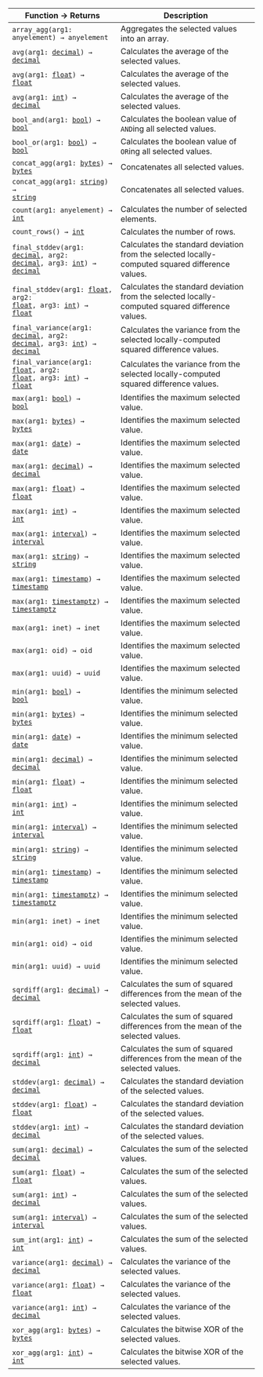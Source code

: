 Function &rarr; Returns | Description
--- | ---
<code>array_agg(arg1: anyelement) &rarr; anyelement</code> | <span class="funcdesc">Aggregates the selected values into an array.</span>
<code>avg(arg1: <a href="decimal.html">decimal</a>) &rarr; <a href="decimal.html">decimal</a></code> | <span class="funcdesc">Calculates the average of the selected values.</span>
<code>avg(arg1: <a href="float.html">float</a>) &rarr; <a href="float.html">float</a></code> | <span class="funcdesc">Calculates the average of the selected values.</span>
<code>avg(arg1: <a href="int.html">int</a>) &rarr; <a href="decimal.html">decimal</a></code> | <span class="funcdesc">Calculates the average of the selected values.</span>
<code>bool_and(arg1: <a href="bool.html">bool</a>) &rarr; <a href="bool.html">bool</a></code> | <span class="funcdesc">Calculates the boolean value of `AND`ing all selected values.</span>
<code>bool_or(arg1: <a href="bool.html">bool</a>) &rarr; <a href="bool.html">bool</a></code> | <span class="funcdesc">Calculates the boolean value of `OR`ing all selected values.</span>
<code>concat_agg(arg1: <a href="bytes.html">bytes</a>) &rarr; <a href="bytes.html">bytes</a></code> | <span class="funcdesc">Concatenates all selected values.</span>
<code>concat_agg(arg1: <a href="string.html">string</a>) &rarr; <a href="string.html">string</a></code> | <span class="funcdesc">Concatenates all selected values.</span>
<code>count(arg1: anyelement) &rarr; <a href="int.html">int</a></code> | <span class="funcdesc">Calculates the number of selected elements.</span>
<code>count_rows() &rarr; <a href="int.html">int</a></code> | <span class="funcdesc">Calculates the number of rows.</span>
<code>final_stddev(arg1: <a href="decimal.html">decimal</a>, arg2: <a href="decimal.html">decimal</a>, arg3: <a href="int.html">int</a>) &rarr; <a href="decimal.html">decimal</a></code> | <span class="funcdesc">Calculates the standard deviation from the selected locally-computed squared difference values.</span>
<code>final_stddev(arg1: <a href="float.html">float</a>, arg2: <a href="float.html">float</a>, arg3: <a href="int.html">int</a>) &rarr; <a href="float.html">float</a></code> | <span class="funcdesc">Calculates the standard deviation from the selected locally-computed squared difference values.</span>
<code>final_variance(arg1: <a href="decimal.html">decimal</a>, arg2: <a href="decimal.html">decimal</a>, arg3: <a href="int.html">int</a>) &rarr; <a href="decimal.html">decimal</a></code> | <span class="funcdesc">Calculates the variance from the selected locally-computed squared difference values.</span>
<code>final_variance(arg1: <a href="float.html">float</a>, arg2: <a href="float.html">float</a>, arg3: <a href="int.html">int</a>) &rarr; <a href="float.html">float</a></code> | <span class="funcdesc">Calculates the variance from the selected locally-computed squared difference values.</span>
<code>max(arg1: <a href="bool.html">bool</a>) &rarr; <a href="bool.html">bool</a></code> | <span class="funcdesc">Identifies the maximum selected value.</span>
<code>max(arg1: <a href="bytes.html">bytes</a>) &rarr; <a href="bytes.html">bytes</a></code> | <span class="funcdesc">Identifies the maximum selected value.</span>
<code>max(arg1: <a href="date.html">date</a>) &rarr; <a href="date.html">date</a></code> | <span class="funcdesc">Identifies the maximum selected value.</span>
<code>max(arg1: <a href="decimal.html">decimal</a>) &rarr; <a href="decimal.html">decimal</a></code> | <span class="funcdesc">Identifies the maximum selected value.</span>
<code>max(arg1: <a href="float.html">float</a>) &rarr; <a href="float.html">float</a></code> | <span class="funcdesc">Identifies the maximum selected value.</span>
<code>max(arg1: <a href="int.html">int</a>) &rarr; <a href="int.html">int</a></code> | <span class="funcdesc">Identifies the maximum selected value.</span>
<code>max(arg1: <a href="interval.html">interval</a>) &rarr; <a href="interval.html">interval</a></code> | <span class="funcdesc">Identifies the maximum selected value.</span>
<code>max(arg1: <a href="string.html">string</a>) &rarr; <a href="string.html">string</a></code> | <span class="funcdesc">Identifies the maximum selected value.</span>
<code>max(arg1: <a href="timestamp.html">timestamp</a>) &rarr; <a href="timestamp.html">timestamp</a></code> | <span class="funcdesc">Identifies the maximum selected value.</span>
<code>max(arg1: <a href="timestamp.html">timestamptz</a>) &rarr; <a href="timestamp.html">timestamptz</a></code> | <span class="funcdesc">Identifies the maximum selected value.</span>
<code>max(arg1: inet) &rarr; inet</code> | <span class="funcdesc">Identifies the maximum selected value.</span>
<code>max(arg1: oid) &rarr; oid</code> | <span class="funcdesc">Identifies the maximum selected value.</span>
<code>max(arg1: uuid) &rarr; uuid</code> | <span class="funcdesc">Identifies the maximum selected value.</span>
<code>min(arg1: <a href="bool.html">bool</a>) &rarr; <a href="bool.html">bool</a></code> | <span class="funcdesc">Identifies the minimum selected value.</span>
<code>min(arg1: <a href="bytes.html">bytes</a>) &rarr; <a href="bytes.html">bytes</a></code> | <span class="funcdesc">Identifies the minimum selected value.</span>
<code>min(arg1: <a href="date.html">date</a>) &rarr; <a href="date.html">date</a></code> | <span class="funcdesc">Identifies the minimum selected value.</span>
<code>min(arg1: <a href="decimal.html">decimal</a>) &rarr; <a href="decimal.html">decimal</a></code> | <span class="funcdesc">Identifies the minimum selected value.</span>
<code>min(arg1: <a href="float.html">float</a>) &rarr; <a href="float.html">float</a></code> | <span class="funcdesc">Identifies the minimum selected value.</span>
<code>min(arg1: <a href="int.html">int</a>) &rarr; <a href="int.html">int</a></code> | <span class="funcdesc">Identifies the minimum selected value.</span>
<code>min(arg1: <a href="interval.html">interval</a>) &rarr; <a href="interval.html">interval</a></code> | <span class="funcdesc">Identifies the minimum selected value.</span>
<code>min(arg1: <a href="string.html">string</a>) &rarr; <a href="string.html">string</a></code> | <span class="funcdesc">Identifies the minimum selected value.</span>
<code>min(arg1: <a href="timestamp.html">timestamp</a>) &rarr; <a href="timestamp.html">timestamp</a></code> | <span class="funcdesc">Identifies the minimum selected value.</span>
<code>min(arg1: <a href="timestamp.html">timestamptz</a>) &rarr; <a href="timestamp.html">timestamptz</a></code> | <span class="funcdesc">Identifies the minimum selected value.</span>
<code>min(arg1: inet) &rarr; inet</code> | <span class="funcdesc">Identifies the minimum selected value.</span>
<code>min(arg1: oid) &rarr; oid</code> | <span class="funcdesc">Identifies the minimum selected value.</span>
<code>min(arg1: uuid) &rarr; uuid</code> | <span class="funcdesc">Identifies the minimum selected value.</span>
<code>sqrdiff(arg1: <a href="decimal.html">decimal</a>) &rarr; <a href="decimal.html">decimal</a></code> | <span class="funcdesc">Calculates the sum of squared differences from the mean of the selected values.</span>
<code>sqrdiff(arg1: <a href="float.html">float</a>) &rarr; <a href="float.html">float</a></code> | <span class="funcdesc">Calculates the sum of squared differences from the mean of the selected values.</span>
<code>sqrdiff(arg1: <a href="int.html">int</a>) &rarr; <a href="decimal.html">decimal</a></code> | <span class="funcdesc">Calculates the sum of squared differences from the mean of the selected values.</span>
<code>stddev(arg1: <a href="decimal.html">decimal</a>) &rarr; <a href="decimal.html">decimal</a></code> | <span class="funcdesc">Calculates the standard deviation of the selected values.</span>
<code>stddev(arg1: <a href="float.html">float</a>) &rarr; <a href="float.html">float</a></code> | <span class="funcdesc">Calculates the standard deviation of the selected values.</span>
<code>stddev(arg1: <a href="int.html">int</a>) &rarr; <a href="decimal.html">decimal</a></code> | <span class="funcdesc">Calculates the standard deviation of the selected values.</span>
<code>sum(arg1: <a href="decimal.html">decimal</a>) &rarr; <a href="decimal.html">decimal</a></code> | <span class="funcdesc">Calculates the sum of the selected values.</span>
<code>sum(arg1: <a href="float.html">float</a>) &rarr; <a href="float.html">float</a></code> | <span class="funcdesc">Calculates the sum of the selected values.</span>
<code>sum(arg1: <a href="int.html">int</a>) &rarr; <a href="decimal.html">decimal</a></code> | <span class="funcdesc">Calculates the sum of the selected values.</span>
<code>sum(arg1: <a href="interval.html">interval</a>) &rarr; <a href="interval.html">interval</a></code> | <span class="funcdesc">Calculates the sum of the selected values.</span>
<code>sum_int(arg1: <a href="int.html">int</a>) &rarr; <a href="int.html">int</a></code> | <span class="funcdesc">Calculates the sum of the selected values.</span>
<code>variance(arg1: <a href="decimal.html">decimal</a>) &rarr; <a href="decimal.html">decimal</a></code> | <span class="funcdesc">Calculates the variance of the selected values.</span>
<code>variance(arg1: <a href="float.html">float</a>) &rarr; <a href="float.html">float</a></code> | <span class="funcdesc">Calculates the variance of the selected values.</span>
<code>variance(arg1: <a href="int.html">int</a>) &rarr; <a href="decimal.html">decimal</a></code> | <span class="funcdesc">Calculates the variance of the selected values.</span>
<code>xor_agg(arg1: <a href="bytes.html">bytes</a>) &rarr; <a href="bytes.html">bytes</a></code> | <span class="funcdesc">Calculates the bitwise XOR of the selected values.</span>
<code>xor_agg(arg1: <a href="int.html">int</a>) &rarr; <a href="int.html">int</a></code> | <span class="funcdesc">Calculates the bitwise XOR of the selected values.</span>

